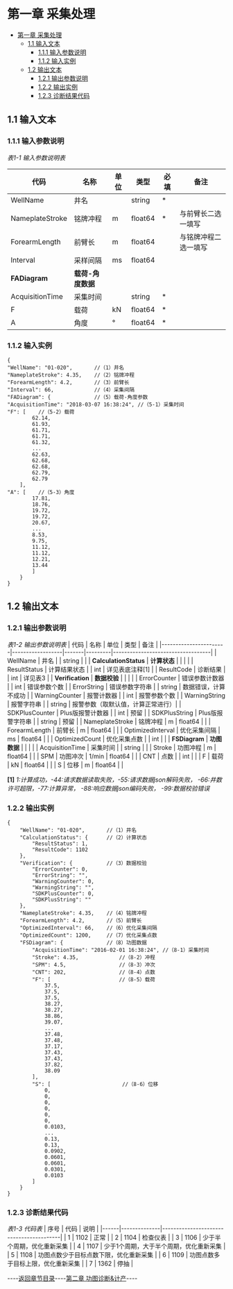# 第一章 采集处理

- [第一章 采集处理](Chapter1.md#第一章-采集处理)
    - [1.1 输入文本](Chapter1.md#11-输入文本)
      - [1.1.1 输入参数说明](Chapter1.md#111-输入参数说明)
      - [1.1.2 输入实例](Chapter1.md#112-输入实例)
    - [1.2 输出文本](Chapter1.md#12-输出文本)
      - [1.2.1 输出参数说明](Chapter1.md#121-输出参数说明)
      - [1.2.2 输出实例](Chapter1.md#122-输出实例)
      - [1.2.3 诊断结果代码](Chapter1.md#123-诊断结果代码)

## 1.1 输入文本

### 1.1.1 输入参数说明

*表1-1 输入参数说明表*

| 代码           | 名称                | 单位 | 类型    | 必填 | 备注                |
|----------------|---------------------|------|---------|------|---------------------|
| WellName       | 井名                |      | string  | *    |                     |
| NameplateStroke| 铭牌冲程            | m    | float64 | *    | 与前臂长二选一填写  |
| ForearmLength  | 前臂长              | m    | float64 |      | 与铭牌冲程二选一填写|
| Interval       | 采样间隔            | ms   | float64 |      |                     |
| **FADiagram**  | **载荷-角度数据**   |      |         |      |                     |
| AcquisitionTime| 采集时间            |      | string  | *    |                     |
| F              | 载荷                | kN   | float64 | *    |                     |
| A              | 角度                | °    | float64 | *    |                     |

### 1.1.2 输入实例

```
{
"WellName": "01-020",       //（1）井名
"NameplateStroke": 4.35,    //（2）铭牌冲程
"ForearmLength": 4.2,       //（3）前臂长
"Interval": 66,             //（4）采集间隔
"FADiagram": {              //（5）载荷-角度参数
"AcquisitionTime": "2018-03-07 16:38:24", //（5-1）采集时间
"F": [    //（5-2）载荷
        62.14,
        61.93,
        61.71,
        61.71,
        61.32,
        ...
        62.63,
        62.68,
        62.68,
        62.79,
        62.79
    ],
"A": [    //（5-3）角度
        17.81,
        18.76,
        19.72,
        19.72,
        20.67,
        ...
        8.53,
        9.75,
        11.12,
        11.12,
        12.21,
        13.44
        ]
    }
}
```
## 1.2 输出文本

### 1.2.1 输出参数说明

*表1-2 输出参数说明表*
| 代码                  | 名称             | 单位  | 类型    | 备注                              |
|-----------------------|------------------|-------|---------|-----------------------------------|
| WellName              | 井名             |       | string  |                                   |
| **CalculationStatus** | **计算状态**     |       |         |                                   |
| ResultStatus          | 计算结果状态     |       | int     | 详见表底注释[1]                   |
| ResultCode            | 诊断结果         |       | int     | 详见表3                           |
| **Verification**      | **数据校验**     |       |         |                                   |
| ErrorCounter          | 错误参数计数器   |       | int     | 错误参数个数                      |
| ErrorString           | 错误参数字符串   |       | string  | 数据错误，计算不成功              |
| WarningCounter        | 报警计数器       |       | int     | 报警参数个数                      |
| WarningString         | 报警字符串       |       | string  | 报警参数（取默认值，计算正常进行）|
| SDKPlusCounter        | Plus版报警计数器 |       | int     | 预留                              |
| SDKPlusString         | Plus版报警字符串 |       | string  | 预留                              |
| NameplateStroke       | 铭牌冲程         | m     | float64 |                                   |
| ForearmLength         | 前臂长           | m     | float64 |                                   |
| OptimizedInterval     | 优化采集间隔     | ms    | float64 |                                   |
| OptimizedCount        | 优化采集点数     |       | int     |                                   |
| **FSDiagram**         |  **功图数据**    |       |         |                                   |
| AcquisitionTime       | 采集时间         |       | string  |                                   |
| Stroke                | 功图冲程         | m     | float64 |                                   |
| SPM                   | 功图冲次         | 1/min | float64 |                                   |
| CNT                   | 点数             |       | int     |                                   |
| F                     | 载荷             | kN    | float64 |                                   |
| S                     | 位移             | m     | float64 |                                   |

**[1]** *1:计算成功，-44:请求数据读取失败，-55:请求数据json解码失败， -66:井数许可超限，-77:计算异常， -88:响应数据json编码失败， -99:数据校验错误* 

### 1.2.2 输出实例

```
{
    "WellName": "01-020",       //（1）井名
    "CalculationStatus": {      //（2）计算状态
        "ResultStatus": 1,
        "ResultCode": 1102
    },
    "Verification": {           //（3）数据校验
        "ErrorCounter": 0,
        "ErrorString": "",
        "WarningCounter": 0,
        "WarningString": "",
        "SDKPlusCounter": 0,
        "SDKPlusString": ""
    },
    "NameplateStroke": 4.35,    //（4）铭牌冲程
    "ForearmLength": 4.2,       //（5）前臂长
    "OptimizedInterval": 66,    //（6）优化采集间隔
    "OptimizedCount": 1200,     //（7）优化采集点数
    "FSDiagram": {              //（8）功图数据
        "AcquisitionTime": "2016-02-01 16:38:24", //（8-1）采集时间
        "Stroke": 4.35,             //（8-2）冲程
        "SPM": 4.5,                 //（8-3）冲次
        "CNT": 202,                 //（8-4）点数
        "F": [                      //（8-5）载荷
            37.5,
            37.5,
            37.5,
            38.27,
            38.27,
            38.86,
            39.07,
            ...
            37.48,
            37.48,
            37.17,
            37.43,
            37.43,
            37.82,
            38.09
        ],
        "S": [                       //（8-6）位移
            0,
            0,
            0,
            0,
            0,
            0,
            0.0103,
            ...
            0.13,
            0.13,
            0.0902,
            0.0601,
            0.0601,
            0.0301,
            0.0103
        ]
    }
}
```
### 1.2.3 诊断结果代码

*表1-3 代码表*
| 序号 | 代码         | 说明                                    |
|------|--------------|-----------------------------------------|
| 1    | 1102         | 正常                                    |
| 2    | 1104         | 检查仪表                                |
| 3    | 1106         | 少于半个周期，优化重新采集              |
| 4    | 1107         | 少于1个周期，大于半个周期，优化重新采集 |
| 5    | 1108         | 功图点数少于目标点数下限，优化重新采集  |
| 6    | 1109         | 功图点数多于目标上限，优化重新采集      |
| 7    | 1362         | 停抽                                    |

----[返回章节目录](.././README.md)----[第二章 功图诊断&计产](./Chapter2/Chapter2.md)----